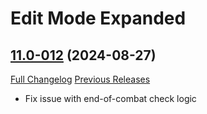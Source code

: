 # Edit Mode Expanded

## [11.0-012](https://github.com/teelolws/EditModeExpanded/tree/11.0-012) (2024-08-27)
[Full Changelog](https://github.com/teelolws/EditModeExpanded/compare/11.0-011...11.0-012) [Previous Releases](https://github.com/teelolws/EditModeExpanded/releases)

- Fix issue with end-of-combat check logic  

